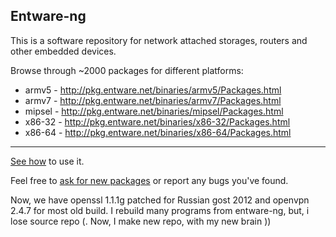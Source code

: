 ## Entware-ng

This is a software repository for network attached storages, routers and other embedded devices.

Browse through ~2000 packages for different platforms:

* armv5 - http://pkg.entware.net/binaries/armv5/Packages.html
* armv7 - http://pkg.entware.net/binaries/armv7/Packages.html
* mipsel - http://pkg.entware.net/binaries/mipsel/Packages.html
* x86-32 - http://pkg.entware.net/binaries/x86-32/Packages.html
* x86-64 - http://pkg.entware.net/binaries/x86-64/Packages.html

---

[See how](https://github.com/Entware-ng/Entware-ng/wiki) to use it.

Feel free to [ask for new packages](https://github.com/Entware-ng/Entware-ng/issues) or report any bugs you've found.


Now, we have openssl 1.1.1g patched for Russian gost 2012 and openvpn 2.4.7 for most old build. I rebuild many programs from entware-ng, but, i lose source repo (. Now, I make new repo, with my new brain ))

